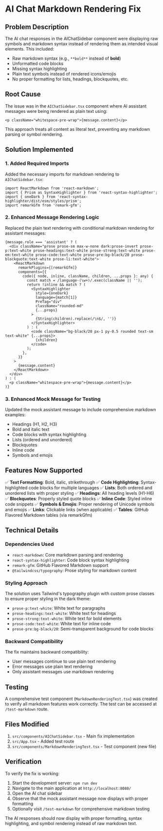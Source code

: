 # AI Chat Markdown Rendering Fix

## Problem Description

The AI chat responses in the AIChatSidebar component were displaying raw symbols and markdown syntax instead of rendering them as intended visual elements. This included:

- Raw markdown syntax (e.g., `**bold**` instead of **bold**)
- Unformatted code blocks
- Missing syntax highlighting
- Plain text symbols instead of rendered icons/emojis
- No proper formatting for lists, headings, blockquotes, etc.

## Root Cause

The issue was in the `AIChatSidebar.tsx` component where AI assistant messages were being rendered as plain text using:

```tsx
<p className="whitespace-pre-wrap">{message.content}</p>
```

This approach treats all content as literal text, preventing any markdown parsing or symbol rendering.

## Solution Implemented

### 1. Added Required Imports

Added the necessary imports for markdown rendering to `AIChatSidebar.tsx`:

```tsx
import ReactMarkdown from 'react-markdown';
import { Prism as SyntaxHighlighter } from 'react-syntax-highlighter';
import { oneDark } from 'react-syntax-highlighter/dist/esm/styles/prism';
import remarkGfm from 'remark-gfm';
```

### 2. Enhanced Message Rendering Logic

Replaced the plain text rendering with conditional markdown rendering for assistant messages:

```tsx
{message.role === 'assistant' ? (
  <div className="prose prose-sm max-w-none dark:prose-invert prose-p:text-white prose-headings:text-white prose-strong:text-white prose-em:text-white prose-code:text-white prose-pre:bg-black/20 prose-blockquote:text-white prose-li:text-white">
    <ReactMarkdown
      remarkPlugins={[remarkGfm]}
      components={{
        code({ node, inline, className, children, ...props }: any) {
          const match = /language-(\w+)/.exec(className || '');
          return !inline && match ? (
            <SyntaxHighlighter
              style={oneDark}
              language={match[1]}
              PreTag="div"
              className="rounded-md"
              {...props}
            >
              {String(children).replace(/\n$/, '')}
            </SyntaxHighlighter>
          ) : (
            <code className="bg-black/20 px-1 py-0.5 rounded text-sm text-white" {...props}>
              {children}
            </code>
          );
        },
      }}
    >
      {message.content}
    </ReactMarkdown>
  </div>
) : (
  <p className="whitespace-pre-wrap">{message.content}</p>
)}
```

### 3. Enhanced Mock Message for Testing

Updated the mock assistant message to include comprehensive markdown examples:

- Headings (H1, H2, H3)
- Bold and italic text
- Code blocks with syntax highlighting
- Lists (ordered and unordered)
- Blockquotes
- Inline code
- Symbols and emojis

## Features Now Supported

✅ **Text Formatting**: Bold, italic, strikethrough
✅ **Code Highlighting**: Syntax-highlighted code blocks for multiple languages
✅ **Lists**: Both ordered and unordered lists with proper styling
✅ **Headings**: All heading levels (H1-H6)
✅ **Blockquotes**: Properly styled quote blocks
✅ **Inline Code**: Styled inline code snippets
✅ **Symbols & Emojis**: Proper rendering of Unicode symbols and emojis
✅ **Links**: Clickable links (when applicable)
✅ **Tables**: GitHub Flavored Markdown tables (via remarkGfm)

## Technical Details

### Dependencies Used

- `react-markdown`: Core markdown parsing and rendering
- `react-syntax-highlighter`: Code block syntax highlighting
- `remark-gfm`: GitHub Flavored Markdown support
- `@tailwindcss/typography`: Prose styling for markdown content

### Styling Approach

The solution uses Tailwind's typography plugin with custom prose classes to ensure proper styling in the dark theme:

- `prose-p:text-white`: White text for paragraphs
- `prose-headings:text-white`: White text for headings
- `prose-strong:text-white`: White text for bold elements
- `prose-code:text-white`: White text for inline code
- `prose-pre:bg-black/20`: Semi-transparent background for code blocks

### Backward Compatibility

The fix maintains backward compatibility:
- User messages continue to use plain text rendering
- Error messages use plain text rendering
- Only assistant messages use markdown rendering

## Testing

A comprehensive test component (`MarkdownRenderingTest.tsx`) was created to verify all markdown features work correctly. The test can be accessed at `/test-markdown` route.

## Files Modified

1. `src/components/AIChatSidebar.tsx` - Main fix implementation
2. `src/App.tsx` - Added test route
3. `src/components/MarkdownRenderingTest.tsx` - Test component (new file)

## Verification

To verify the fix is working:

1. Start the development server: `npm run dev`
2. Navigate to the main application at `http://localhost:8080/`
3. Open the AI chat sidebar
4. Observe that the mock assistant message now displays with proper formatting
5. Optionally visit `/test-markdown` for comprehensive markdown testing

The AI responses should now display with proper formatting, syntax highlighting, and symbol rendering instead of raw markdown text.
